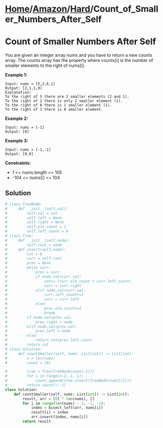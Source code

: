 # [Home](./../../..)/[Amazon](./../..)/[Hard](./..)/Count_of_Smaller_Numbers_After_Self
<h1>Count of Smaller Numbers After Self</h1>

<p>
You are given an integer array nums and you have to return a new counts array. The counts array has the property where counts[i] is the number of smaller elements to the right of nums[i].

</p>

<b>Example 1:</b>

    Input: nums = [5,2,6,1]
    Output: [2,1,1,0]
    Explanation:
    To the right of 5 there are 2 smaller elements (2 and 1).
    To the right of 2 there is only 1 smaller element (1).
    To the right of 6 there is 1 smaller element (1).
    To the right of 1 there is 0 smaller element.
    
<b>Example 2:</b>

    Input: nums = [-1]
    Output: [0]
    
<b>Example 3:</b>

    Input: nums = [-1,-1]
    Output: [0,0]

<b>Constraints:</b>

- 1 <= nums.length <= 105
- -104 <= nums[i] <= 104

<h2>Solution</h2>

```python
# class TreeNode:
#     def __init__(self,val):
#         self.val = val
#         self.left = None
#         self.right = None
#         self.ele_count = 1
#         self.left_count = 0
# class Tree:
#     def __init__(self,node):
#         self.root = node
#     def insert(self,node):
#         cnt = 0
#         curr = self.root
#         prev = None
#         while curr:
#             prev = curr
#             if node.val>curr.val:
#                 cnt+= (curr.ele_count + curr.left_count)
#                 curr = curr.right
#             elif node.val<curr.val:
#                 curr.left_count+=1
#                 curr = curr.left
#             else:
#                 prev.ele_count+=1
#                 break
#         if node.val>prev.val:
#             prev.right = node
#         elif node.val<prev.val:
#             prev.left = node
#         else:
#             return cnt+prev.left_count
#         return cnt
# class Solution:
#     def countSmaller(self, nums: List[int]) -> List[int]:
#         n = len(nums)
#         count = [0]

#         tree = Tree(TreeNode(nums[-1]))
#         for i in range(n-2,-1,-1):
#             count.append(tree.insert(TreeNode(nums[i])))
#         return count[::-1]
class Solution:
    def countSmaller(self, nums: List[int]) -> List[int]:
        result, arr = [0] * len(nums), []
        for i in range(len(nums) - 1, -1, -1):
            index = bisect_left(arr, nums[i])
            result[i] = index
            arr.insert(index, nums[i])
        return result
```
